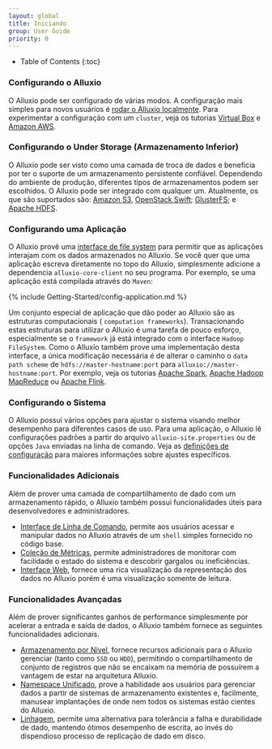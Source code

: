 ```yaml
---
layout: global
title: Iniciando
group: User Guide
priority: 0
---
```


* Table of Contents
{:toc}

### Configurando o Alluxio

O Alluxio pode ser configurado de várias modos. A configuração mais simples para novos usuários 
é [rodar o Alluxio localmente](Running-Alluxio-Locally.html). Para experimentar a configuração 
com um `cluster`, veja os tutorias [Virtual Box](Running-Alluxio-on-Virtual-Box.html) e 
[Amazon AWS](Running-Alluxio-on-EC2.html).

### Configurando o Under Storage (Armazenamento Inferior)

O Alluxio pode ser visto como uma camada de troca de dados e beneficia por ter o suporte de 
um armazenamento persistente confiável. Dependendo do ambiente de produção, diferentes tipos 
de armazenamentos podem ser escolhidos. O Alluxio pode ser integrado com qualquer um. Atualmente, 
os que são suportados são: [Amazon S3](Configuring-Alluxio-with-S3.html),
[OpenStack Swift](Configuring-Alluxio-with-Swift.html);
[GlusterFS](Configuring-Alluxio-with-GlusterFS.html); e
[Apache HDFS](Configuring-Alluxio-with-HDFS.html).

### Configurando uma Aplicação

O Alluxio provê uma [interface de file system](File-System-API.html) para permitir que as aplicações 
interajam com os dados armazenados no Alluxio. Se você quer que uma aplicação escreva diretamente 
no topo do Alluxio, simplesmente adicione a dependencia `alluxio-core-client` no seu programa. Por 
exemplo, se uma aplicação está compilada através do `Maven`:

{% include Getting-Started/config-application.md %}

Um conjunto especial de aplicação que dão poder ao Alluxio são as estruturas computacionais (
`computation frameworks`). Transacionando estas estruturas para utilizar o Alluxio é uma tarefa de 
pouco esforço, especialmente se o `framework` já está integrado com o interface `Hadoop FileSystem`. 
Como o Alluxio também prove uma implementação desta interface, a única modificação necessária é de 
alterar o caminho o `data path scheme` de `hdfs://master-hostname:port` para 
`alluxio://master-hostname:port`. Por exemplo, veja os tutorias
[Apache Spark](Running-Spark-on-Alluxio.html),
[Apache Hadoop MapReduce](Running-Hadoop-MapReduce-on-Alluxio.html) ou
[Apache Flink](Running-Flink-on-Alluxio.html).

### Configurando o Sistema

O Alluxio possui vários opções para ajustar o sistema visando melhor desempenho para diferentes casos 
de uso. Para uma aplicação, o Alluxio lê configurações padrões a partir do arquivo 
`alluxio-site.properties` ou de opções `Java` enviadas na linha de comando. Veja as 
[definições de configuração](Configuration-Settings.html) para maiores informações sobre ajustes 
específicos.

### Funcionalidades Adicionais

Além de prover uma camada de compartilhamento de dado com um armazenamento rápido, o Alluxio também 
possui funcionalidades úteis para desenvolvedores e administradores.

* [Interface de Linha de Comando](Command-Line-Interface.html), permite aos usuários acessar e 
manipular dados no Alluxio através de um `shell` simples fornecido no código base.
* [Coleção de Métricas](Metrics-System.html), permite administradores de monitorar com facilidade o 
estado do sistema e descobrir gargalos ou ineficiências.
* [Interface Web](Web-Interface.html), fornece uma rica visualização da representação dos dados no 
Alluxio porém é uma visualização somente de leitura.

### Funcionalidades Avançadas

Além de prover significantes ganhos de performance simplesmente por acelerar a entrada e saída de dados, 
o Alluxio também fornece as seguintes funcionalidades adicionais.

* [Armazenamento por Nível](Tiered-Storage-on-Alluxio.html), fornece recursos adicionais para o Alluxio 
gerenciar (tanto como `SSD` ou `HDD`), permitindo o compartilhamento de conjunto de registros que não 
se encaixam na memória de possuírem a vantagem de estar na arquitetura Alluxio.
* [Namespace Unificado](Unified-and-Transparent-Namespace.html), prove a habilidade aos usuários para 
gerenciar dados a partir de sistemas de armazenamento existentes e, facilmente, manusear implantações de 
onde nem todos os sistemas estão cientes do Alluxio.
* [Linhagem](Lineage-API.html), permite uma alternativa para tolerância a falha e durabilidade de dado, 
mantendo ótimos desempenho de escrita, ao invés do dispendioso processo de replicação de dado em disco.
